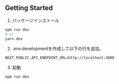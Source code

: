 ## Getting Started

1. パッケージインストール
```bash
npm run dev
# or
yarn dev
```

2. .env.developmentを作成して以下の行を追加。
```
NEXT_PUBLIC_API_ENDPOINT_URL=http://localhost:3000
```

3. 起動
```
npm run dev
```
